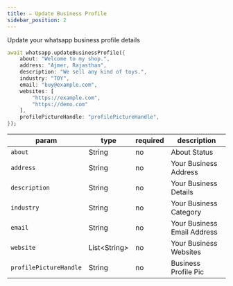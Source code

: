```yaml
---
title: ✏️ Update Business Profile
sidebar_position: 2
---
```


Update your whatsapp business profile details

```dart
await whatsapp.updateBusinessProfile({
    about: "Welcome to my shop.",
    address: "Ajmer, Rajasthan",
    description: "We sell any kind of toys.",
    industry: "TOY",
    email: "buy@example.com",
    websites: [
        "https://example.com",
        "https://demo.com"
    ],
    profilePictureHandle: "profilePictureHandle",
});
```

| param                  | type           | required | description                 |
| ---------------------- | -------------- | -------- | --------------------------- |
| `about`                | String         | no       | About Status                |
| `address`              | String         | no       | Your Business Address       |
| `description`          | String         | no       | Your Business Details       |
| `industry`             | String         | no       | Your Business Category      |
| `email`                | String         | no       | Your Business Email Address |
| `website`              | List\<String\> | no       | Your Business Websites      |
| `profilePictureHandle` | String         | no       | Business Profile Pic        |
